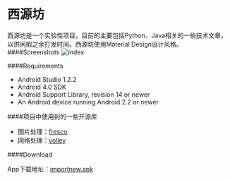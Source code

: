 西源坊
========================
西源坊是一个实验性项目，目前的主要包括Python、Java相关的一些技术文章，以供闲暇之余打发时间。西源坊使用Material Design设计风格。
####Screenshots
![index](http://7lryy3.com1.z0.glb.clouddn.com/index2.png)


####Requirements

- Android Studio 1.2.2
- Android 4.0 SDK
- Android Support Library, revision 14 or newer
- An Android device running Android 2.2 or newer

####项目中使用到的一些开源库
- 图片处理：[fresco](https://github.com/facebook/fresco)
- 网络处理：[volley](https://github.com/mcxiaoke/android-volley)

####Download

App下载地址：[importnew.apk](http://7lryy3.com1.z0.glb.clouddn.com/xiyuanfang1.1.apk)






